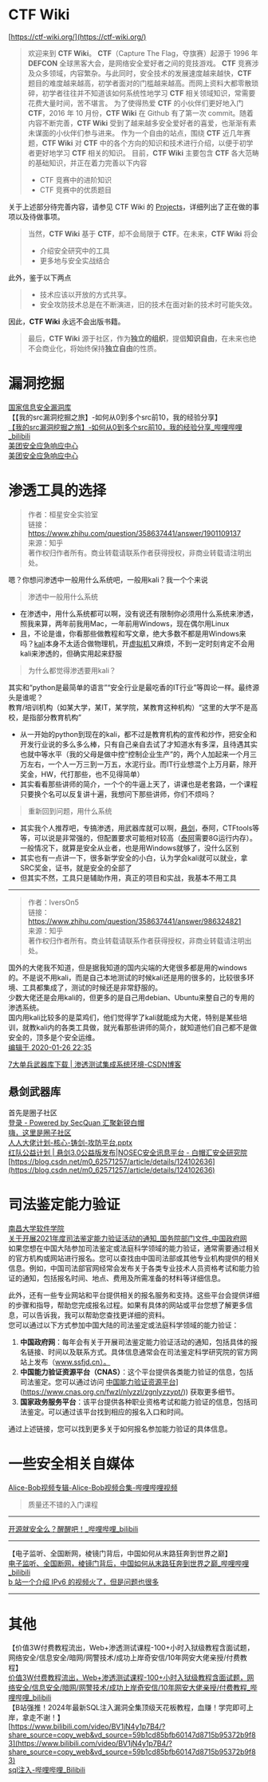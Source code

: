 # **CTF Wiki**
[https://ctf-wiki.org/](https://ctf-wiki.org/)
> 欢迎来到 **CTF Wiki**。
> **CTF**（Capture The Flag，夺旗赛）起源于 1996 年 **DEFCON** 全球黑客大会，是网络安全爱好者之间的竞技游戏。
> **CTF** 竞赛涉及众多领域，内容繁杂。与此同时，安全技术的发展速度越来越快，**CTF** 题目的难度越来越高，初学者面对的门槛越来越高。而网上资料大都零散琐碎，初学者往往并不知道该如何系统性地学习 **CTF** 相关领域知识，常需要花费大量时间，苦不堪言。
> 为了使得热爱 **CTF** 的小伙伴们更好地入门 **CTF**，2016 年 10 月份，**CTF Wiki** 在 Github 有了第一次 commit。随着内容不断完善，**CTF Wiki** 受到了越来越多安全爱好者的喜爱，也渐渐有素未谋面的小伙伴们参与进来。
> 作为一个自由的站点，围绕 **CTF** 近几年赛题，**CTF Wiki** 对 **CTF** 中的各个方向的知识和技术进行介绍，以便于初学者更好地学习 **CTF** 相关的知识。
> 目前，**CTF Wiki** 主要包含 **CTF** 各大范畴的基础知识，并正在着力完善以下内容
> - CTF 竞赛中的进阶知识
> - CTF 竞赛中的优质题目
> 
关于上述部分待完善内容，请参见 CTF Wiki 的 [Projects](https://github.com/ctf-wiki/ctf-wiki/projects)，详细列出了正在做的事项以及待做事项。
> 当然，**CTF Wiki** 基于 **CTF**，却不会局限于 **CTF**。在未来，**CTF Wiki** 将会
> - 介绍安全研究中的工具
> - 更多地与安全实战结合
> 
此外，鉴于以下两点
> - 技术应该以开放的方式共享。
> - 安全攻防技术总是在不断演进，旧的技术在面对新的技术时可能失效。
> 
因此，**CTF Wiki** 永远不会出版书籍。
> 最后，**CTF Wiki** 源于社区，作为**独立的组织**，提倡**知识自由**，在未来也绝不会商业化，将始终保持**独立自由**的性质。

# 漏洞挖掘
[国家信息安全漏洞库](https://www.cnnvd.org.cn/home/childHome)<br />【【我的src漏洞挖掘之旅】-如何从0到多个src前10，我的经验分享】 <br />[【我的src漏洞挖掘之旅】-如何从0到多个src前10，我的经验分享_哔哩哔哩_bilibili](https://www.bilibili.com/video/BV1Ru4m1u7tn/?share_source=copy_web&vd_source=59b1cd85bfb60147d8715b95372b9f83)<br />[美团安全应急响应中心](https://security.meituan.com/#/home)<br />[美团安全应急响应中心](https://security.meituan.com/#/newsContent/203)
# 渗透工具的选择
> 作者：桓星安全实验室<br />链接：https://www.zhihu.com/question/358637441/answer/1901109137<br />来源：知乎<br />著作权归作者所有。商业转载请联系作者获得授权，非商业转载请注明出处。

嗯？你想问渗透中一般用什么系统吧，一般用kali？我一个个来说
> 渗透中一般用什么系统

- 在渗透中，用什么系统都可以啊，没有说还有限制你必须用什么系统来渗透，照我来算，两年前我用Mac，一年前用Windows，现在偶尔用Linux
- 且，不论是谁，你看那些做教程和写文章，绝大多数不都是用Windows来吗？[kali](https://www.zhihu.com/search?q=kali&search_source=Entity&hybrid_search_source=Entity&hybrid_search_extra=%7B%22sourceType%22%3A%22answer%22%2C%22sourceId%22%3A1901109137%7D)本身不太适合做物理机，开[虚拟机](https://www.zhihu.com/search?q=%E8%99%9A%E6%8B%9F%E6%9C%BA&search_source=Entity&hybrid_search_source=Entity&hybrid_search_extra=%7B%22sourceType%22%3A%22answer%22%2C%22sourceId%22%3A1901109137%7D)又麻烦，不到一定时刻肯定不会用kali来渗透的，但确实用起来舒服
> 为什么都觉得渗透要用kali？

其实和“python是最简单的语言”“安全行业是最吃香的IT行业”等舆论一样。最终源头是谁呢？<br />教育/培训机构（如某大学，某IT，某学院，某教育这种机构）“这里的大学不是高校，是指部分教育机构”

- 从一开始的python到现在的kali，都不过是教育机构的宣传和炒作，把安全和开发行业说的多么多么棒，只有自己亲自去试了才知道水有多深，且待遇其实也就中等水平（我的父母是做中控“控制企业生产”的，两个人加起来一个月三万左右，一个人一万三到一万五，水泥行业。而IT行业想混个上万月薪，除开奖金，HW，代打那些，也不见得简单）
- 其实看看那些讲师的简介，一个个的牛逼上天了，讲课也是老套路，一个课程只要换个名可以反复讲十遍，我想问下那些讲师，你们不烦吗？
> 重新回到问题，用什么系统

- 其实我个人推荐吧，专搞渗透，用武器库就可以啊，[悬剑](https://www.zhihu.com/search?q=%E6%82%AC%E5%89%91&search_source=Entity&hybrid_search_source=Entity&hybrid_search_extra=%7B%22sourceType%22%3A%22answer%22%2C%22sourceId%22%3A1901109137%7D)，泰阿，CTFtools等等，可以说是非常强的，但配置要求可能相对较高（[泰阿](https://www.zhihu.com/search?q=%E6%B3%B0%E9%98%BF&search_source=Entity&hybrid_search_source=Entity&hybrid_search_extra=%7B%22sourceType%22%3A%22answer%22%2C%22sourceId%22%3A1901109137%7D)需要8G运行内存）。一般情况下，就算是安全从业者，也是用Windows就够了，没什么区别
- 其实也有一点讲一下，很多新学安全的小白，认为学会kali就可以就业，拿SRC奖金，证书，就是安全的全部了 
- 但其实不然，工具只是辅助作用，真正的项目和实战，我基本不用工具

---

> 作者：IversOn5<br />链接：https://www.zhihu.com/question/358637441/answer/986324821<br />来源：知乎<br />著作权归作者所有。商业转载请联系作者获得授权，非商业转载请注明出处。

国外的大佬我不知道，但是据我知道的国内尖端的大佬很多都是用的windows的。不是说不用kali，而是自己本地测试的时候kali还是用的很多的，比较很多环境、工具都集成了，测试的时候还是非常舒服的。<br />少数大佬还是会用kali的，但更多的是自己用debian、Ubuntu来整自己的专用的渗透系统。<br />国内用kali比较多的是菜鸡们，他们觉得学了kali就能成为大佬，特别是某些培训，就教kali内的各类工具做，就光看那些讲师的简介，就知道他们自己都不是做安全的，顶多是个安全运维。<br />[编辑于 2020-01-26 22:35](//www.zhihu.com/question/358637441/answer/986324821)

[7大单兵武器库下载 | 渗透测试集成系统环境-CSDN博客](https://blog.csdn.net/shuteer_xu/article/details/107373892)
## 悬剑武器库
首先是圈子社区<br />[登录 - Powered by SecQuan 汇聚新锐白帽](https://secquan.org/#)<br />[嗨，这里是圈子社区](https://mp.weixin.qq.com/s/yuaPv94Yfsh9Ohwu8VozLw)<br />[人人大佬计划-核心-铸剑-攻防平台.pptx](https://www.yuque.com/attachments/yuque/0/2024/pptx/35855942/1713516921414-aec9325b-6b35-4363-84dc-8ca8bc08ba17.pptx)<br />[红队公益计划 | 悬剑3.0公益版发布|NOSEC安全讯息平台 - 白帽汇安全研究院](https://nosec.org/home/detail/3028.html)<br />[https://blog.csdn.net/m0_62571257/article/details/124102636](https://blog.csdn.net/m0_62571257/article/details/124102636)
# 司法鉴定能力验证
[南昌大学软件学院](https://soft.ncu.edu.cn/xydt/xwdt/ad05ef85569341958eae240689d2243f.htm)<br />[关于开展2021年度司法鉴定能力验证活动的通知_国务院部门文件_中国政府网](https://www.gov.cn/zhengce/zhengceku/2021-02/21/content_5588065.htm)<br />如果您想在中国大陆参加司法鉴定或法庭科学领域的能力验证，通常需要通过相关的官方机构或网站进行报名。您可以查找由中国司法部或其他专业机构提供的相关信息。例如，中国司法部官网经常会发布关于各类专业技术人员资格考试和能力验证的通知，包括报名时间、地点、费用及所需准备的材料等详细信息。

此外，还有一些专业网站和平台提供相关的报名服务和支持。这些平台会提供详细的步骤和指导，帮助您完成报名过程。如果有具体的网站或平台您想了解更多信息，可以告诉我，我可以帮助您查找更详细的资料。<br />您可以通过以下方式参加中国大陆的司法鉴定或法庭科学领域的能力验证：

1. **中国政府网**：每年会有关于开展司法鉴定能力验证活动的通知，包括具体的报名链接、时间以及联系方式。具体信息通常会在司法鉴定科学研究院的官方网站上发布（www.ssfjd.cn）。
2. **中国能力验证资源平台（CNAS）**：这个平台提供各类能力验证的信息，包括司法鉴定。您可以通过访问 [中国能力验证资源平台]([https://www.cnas.org.cn/fwzl/nlyzzl/zgnlyzzypt/)](https://www.cnas.org.cn/fwzl/nlyzzl/zgnlyzzypt/)) 获取更多细节。
3. **国家政务服务平台**：该平台提供各种职业资格考试和能力验证的信息，包括司法鉴定。可以通过该平台找到相应的报名入口和时间。

通过上述链接，您可以找到更多关于如何报名参加能力验证的具体信息。
# 一些安全相关自媒体
[Alice-Bob视频专辑-Alice-Bob视频合集-哔哩哔哩视频](https://space.bilibili.com/552018206/channel/series)
> 质量还不错的入门课程


---

[开源就安全么？醒醒吧！_哔哩哔哩_bilibili](https://www.bilibili.com/video/BV1Gq421w7rg/?share_source=copy_web&vd_source=59b1cd85bfb60147d8715b95372b9f83)

---

【电子监听、全国断网，棱镜门背后，中国如何从末路狂奔到世界之巅】 <br />[电子监听、全国断网，棱镜门背后，中国如何从末路狂奔到世界之巅_哔哩哔哩_bilibili](https://www.bilibili.com/video/BV1i14y157YV/?share_source=copy_web&vd_source=59b1cd85bfb60147d8715b95372b9f83)<br />[b 站一个介绍 IPv6 的视频火了，但是问题也很多](https://www.v2ex.com/t/890731)

---

# 其他
【价值3W付费教程流出，Web+渗透测试课程-100+小时入狱级教程含面试题，网络安全/信息安全/暗网/网警技术/成功上岸奇安信/10年网安大佬亲授/付费教程】 <br />[价值3W付费教程流出，Web+渗透测试课程-100+小时入狱级教程含面试题，网络安全/信息安全/暗网/网警技术/成功上岸奇安信/10年网安大佬亲授/付费教程_哔哩哔哩_bilibili](https://www.bilibili.com/video/BV1HJ4m177o4/?share_source=copy_web&vd_source=59b1cd85bfb60147d8715b95372b9f83)<br />【B站强推！2024年最新SQL注入漏洞全集顶级天花板教程，血赚！学完即可上岸，拿走不谢！】 <br />[https://www.bilibili.com/video/BV1jN4y1p7B4/?share_source=copy_web&vd_source=59b1cd85bfb60147d8715b95372b9f83](https://www.bilibili.com/video/BV1jN4y1p7B4/?share_source=copy_web&vd_source=59b1cd85bfb60147d8715b95372b9f83)<br />[sql注入-哔哩哔哩_Bilibili](https://search.bilibili.com/all?vt=30931325&keyword=sql%E6%B3%A8%E5%85%A5&from_source=webtop_search&spm_id_from=333.788&search_source=5)
